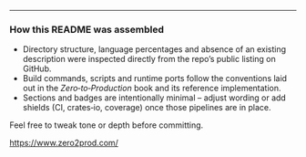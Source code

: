 ---

### How this README was assembled  

* Directory structure, language percentages and absence of an existing description were inspected directly from the repo’s public listing on GitHub.  
* Build commands, scripts and runtime ports follow the conventions laid out in the _Zero‑to‑Production_ book and its reference implementation.  
* Sections and badges are intentionally minimal – adjust wording or add shields (CI, crates‑io, coverage) once those pipelines are in place.

Feel free to tweak tone or depth before committing.

https://www.zero2prod.com/
